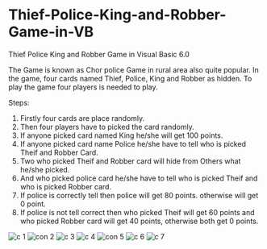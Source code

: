 # Thief-Police-King-and-Robber-Game-in-VB
Thief Police King and Robber Game in Visual Basic 6.0

The Game is known as Chor police Game in rural area also quite popular. 
In the game, four cards named Thief, Police, King and Robber as hidden.
To play the game four players is needed to play.

Steps:
1. Firstly four cards are place randomly.
2. Then four players have to picked the card randomly.
3. If anyone picked card named King he/she will get 100 points.
4. If anyone picked card name Police he/she have to tell who is picked Theif and Robber Card.
5. Two who picked Theif and Robber card will hide from Others what he/she picked.
6. And who picked police card he/she have to tell who is picked Theif and who is picked Robber card.
7. If police is correctly tell then police will get 80 points. otherwise will get 0 point.
8. If police is not tell correct then who picked Theif will get 60 points and who picked Robber card will get 40 points, otherwise both get 0 points.


![c 1](https://github.com/PollobRay/Thief-Police-King-and-Robbe-Game-in-VB/assets/96225924/848e349b-3813-4942-a96e-ffef802f52fb)
![con 2](https://github.com/PollobRay/Thief-Police-King-and-Robbe-Game-in-VB/assets/96225924/fb0bcd56-fb24-4917-8d15-0dc49685f06a)
![c 3](https://github.com/PollobRay/Thief-Police-King-and-Robbe-Game-in-VB/assets/96225924/6802b335-ca1b-4876-ae40-c1f8ca913456)
![c 4](https://github.com/PollobRay/Thief-Police-King-and-Robbe-Game-in-VB/assets/96225924/75d40950-3e4d-429a-b234-9a806c79e174)
![con 5](https://github.com/PollobRay/Thief-Police-King-and-Robbe-Game-in-VB/assets/96225924/8bec20cf-9fc8-4440-b072-3716b5ac7461)
![c 6](https://github.com/PollobRay/Thief-Police-King-and-Robbe-Game-in-VB/assets/96225924/3b325097-5b35-4f91-85d4-7461412a7427)
![c 7](https://github.com/PollobRay/Thief-Police-King-and-Robbe-Game-in-VB/assets/96225924/d90eba57-2508-4ffa-b56e-9d9d68b13b73)



